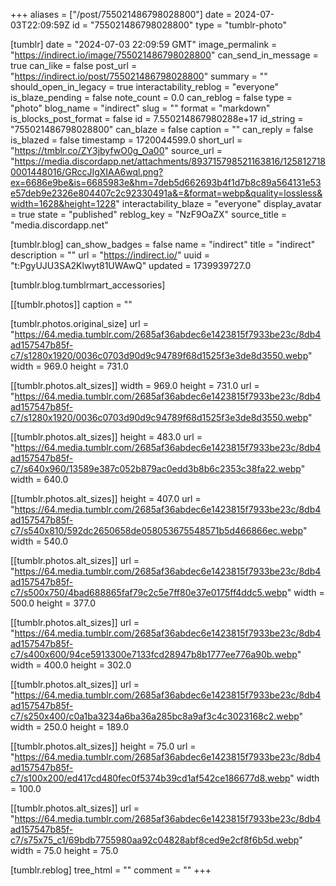 +++
aliases = ["/post/755021486798028800"]
date = 2024-07-03T22:09:59Z
id = "755021486798028800"
type = "tumblr-photo"

[tumblr]
date = "2024-07-03 22:09:59 GMT"
image_permalink = "https://indirect.io/image/755021486798028800"
can_send_in_message = true
can_like = false
post_url = "https://indirect.io/post/755021486798028800"
summary = ""
should_open_in_legacy = true
interactability_reblog = "everyone"
is_blaze_pending = false
note_count = 0.0
can_reblog = false
type = "photo"
blog_name = "indirect"
slug = ""
format = "markdown"
is_blocks_post_format = false
id = 7.550214867980288e+17
id_string = "755021486798028800"
can_blaze = false
caption = ""
can_reply = false
is_blazed = false
timestamp = 1720044599.0
short_url = "https://tmblr.co/ZY3jbyfwO0g_Oa00"
source_url = "https://media.discordapp.net/attachments/893715798521163816/1258127180001448016/GRccJIgXIAA6wql.png?ex=6686e9be&is=6685983e&hm=7deb5d662693b4f1d7b8c89a564131e53e57deb9e2326e804407c2c92330491a&=&format=webp&quality=lossless&width=1628&height=1228"
interactability_blaze = "everyone"
display_avatar = true
state = "published"
reblog_key = "NzF9OaZX"
source_title = "media.discordapp.net"

[tumblr.blog]
can_show_badges = false
name = "indirect"
title = "indirect"
description = ""
url = "https://indirect.io/"
uuid = "t:PgyUJU3SA2Klwyt81UWAwQ"
updated = 1739939727.0

[tumblr.blog.tumblrmart_accessories]

[[tumblr.photos]]
caption = ""

[tumblr.photos.original_size]
url = "https://64.media.tumblr.com/2685af36abdec6e1423815f7933be23c/8db4ad157547b85f-c7/s1280x1920/0036c0703d90d9c94789f68d1525f3e3de8d3550.webp"
width = 969.0
height = 731.0

[[tumblr.photos.alt_sizes]]
width = 969.0
height = 731.0
url = "https://64.media.tumblr.com/2685af36abdec6e1423815f7933be23c/8db4ad157547b85f-c7/s1280x1920/0036c0703d90d9c94789f68d1525f3e3de8d3550.webp"

[[tumblr.photos.alt_sizes]]
height = 483.0
url = "https://64.media.tumblr.com/2685af36abdec6e1423815f7933be23c/8db4ad157547b85f-c7/s640x960/13589e387c052b879ac0edd3b8b6c2353c38fa22.webp"
width = 640.0

[[tumblr.photos.alt_sizes]]
height = 407.0
url = "https://64.media.tumblr.com/2685af36abdec6e1423815f7933be23c/8db4ad157547b85f-c7/s540x810/592dc2650658de058053675548571b5d466866ec.webp"
width = 540.0

[[tumblr.photos.alt_sizes]]
url = "https://64.media.tumblr.com/2685af36abdec6e1423815f7933be23c/8db4ad157547b85f-c7/s500x750/4bad688865faf79c2c5e7ff80e37e0175ff4ddc5.webp"
width = 500.0
height = 377.0

[[tumblr.photos.alt_sizes]]
url = "https://64.media.tumblr.com/2685af36abdec6e1423815f7933be23c/8db4ad157547b85f-c7/s400x600/94ce5913300e7133fcd28947b8b1777ee776a90b.webp"
width = 400.0
height = 302.0

[[tumblr.photos.alt_sizes]]
url = "https://64.media.tumblr.com/2685af36abdec6e1423815f7933be23c/8db4ad157547b85f-c7/s250x400/c0a1ba3234a6ba36a285bc8a9af3c4c3023168c2.webp"
width = 250.0
height = 189.0

[[tumblr.photos.alt_sizes]]
height = 75.0
url = "https://64.media.tumblr.com/2685af36abdec6e1423815f7933be23c/8db4ad157547b85f-c7/s100x200/ed417cd480fec0f5374b39cd1af542ce186677d8.webp"
width = 100.0

[[tumblr.photos.alt_sizes]]
url = "https://64.media.tumblr.com/2685af36abdec6e1423815f7933be23c/8db4ad157547b85f-c7/s75x75_c1/69bdb7755980aa92c04828abf8ced9e2cf8f6b5d.webp"
width = 75.0
height = 75.0

[tumblr.reblog]
tree_html = ""
comment = ""
+++
